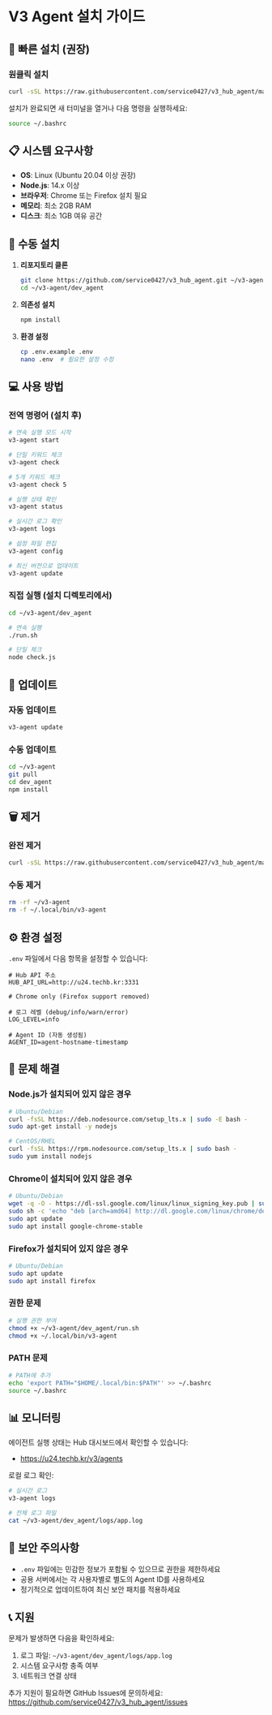 # V3 Agent 설치 가이드

## 🚀 빠른 설치 (권장)

### 원클릭 설치
```bash
curl -sSL https://raw.githubusercontent.com/service0427/v3_hub_agent/main/dev_agent/install.sh | bash
```

설치가 완료되면 새 터미널을 열거나 다음 명령을 실행하세요:
```bash
source ~/.bashrc
```

## 📋 시스템 요구사항

- **OS**: Linux (Ubuntu 20.04 이상 권장)
- **Node.js**: 14.x 이상
- **브라우저**: Chrome 또는 Firefox 설치 필요
- **메모리**: 최소 2GB RAM
- **디스크**: 최소 1GB 여유 공간

## 🔧 수동 설치

1. **리포지토리 클론**
   ```bash
   git clone https://github.com/service0427/v3_hub_agent.git ~/v3-agent
   cd ~/v3-agent/dev_agent
   ```

2. **의존성 설치**
   ```bash
   npm install
   ```

3. **환경 설정**
   ```bash
   cp .env.example .env
   nano .env  # 필요한 설정 수정
   ```

## 💻 사용 방법

### 전역 명령어 (설치 후)
```bash
# 연속 실행 모드 시작
v3-agent start

# 단일 키워드 체크
v3-agent check

# 5개 키워드 체크
v3-agent check 5

# 실행 상태 확인
v3-agent status

# 실시간 로그 확인
v3-agent logs

# 설정 파일 편집
v3-agent config

# 최신 버전으로 업데이트
v3-agent update
```

### 직접 실행 (설치 디렉토리에서)
```bash
cd ~/v3-agent/dev_agent

# 연속 실행
./run.sh

# 단일 체크
node check.js
```

## 🔄 업데이트

### 자동 업데이트
```bash
v3-agent update
```

### 수동 업데이트
```bash
cd ~/v3-agent
git pull
cd dev_agent
npm install
```

## 🗑️ 제거

### 완전 제거
```bash
curl -sSL https://raw.githubusercontent.com/service0427/v3_hub_agent/main/dev_agent/uninstall.sh | bash
```

### 수동 제거
```bash
rm -rf ~/v3-agent
rm -f ~/.local/bin/v3-agent
```

## ⚙️ 환경 설정

`.env` 파일에서 다음 항목을 설정할 수 있습니다:

```env
# Hub API 주소
HUB_API_URL=http://u24.techb.kr:3331

# Chrome only (Firefox support removed)

# 로그 레벨 (debug/info/warn/error)
LOG_LEVEL=info

# Agent ID (자동 생성됨)
AGENT_ID=agent-hostname-timestamp
```

## 🐛 문제 해결

### Node.js가 설치되어 있지 않은 경우
```bash
# Ubuntu/Debian
curl -fsSL https://deb.nodesource.com/setup_lts.x | sudo -E bash -
sudo apt-get install -y nodejs

# CentOS/RHEL
curl -fsSL https://rpm.nodesource.com/setup_lts.x | sudo bash -
sudo yum install nodejs
```

### Chrome이 설치되어 있지 않은 경우
```bash
# Ubuntu/Debian
wget -q -O - https://dl-ssl.google.com/linux/linux_signing_key.pub | sudo apt-key add -
sudo sh -c 'echo "deb [arch=amd64] http://dl.google.com/linux/chrome/deb/ stable main" >> /etc/apt/sources.list.d/google.list'
sudo apt update
sudo apt install google-chrome-stable
```

### Firefox가 설치되어 있지 않은 경우
```bash
# Ubuntu/Debian
sudo apt update
sudo apt install firefox
```

### 권한 문제
```bash
# 실행 권한 부여
chmod +x ~/v3-agent/dev_agent/run.sh
chmod +x ~/.local/bin/v3-agent
```

### PATH 문제
```bash
# PATH에 추가
echo 'export PATH="$HOME/.local/bin:$PATH"' >> ~/.bashrc
source ~/.bashrc
```

## 📊 모니터링

에이전트 실행 상태는 Hub 대시보드에서 확인할 수 있습니다:
- https://u24.techb.kr/v3/agents

로컬 로그 확인:
```bash
# 실시간 로그
v3-agent logs

# 전체 로그 파일
cat ~/v3-agent/dev_agent/logs/app.log
```

## 🔐 보안 주의사항

- `.env` 파일에는 민감한 정보가 포함될 수 있으므로 권한을 제한하세요
- 공용 서버에서는 각 사용자별로 별도의 Agent ID를 사용하세요
- 정기적으로 업데이트하여 최신 보안 패치를 적용하세요

## 📞 지원

문제가 발생하면 다음을 확인하세요:
1. 로그 파일: `~/v3-agent/dev_agent/logs/app.log`
2. 시스템 요구사항 충족 여부
3. 네트워크 연결 상태

추가 지원이 필요하면 GitHub Issues에 문의하세요:
https://github.com/service0427/v3_hub_agent/issues